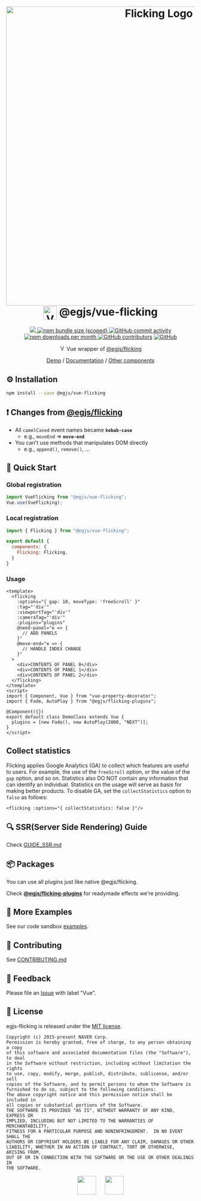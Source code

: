 <h1 align=center>
  <img width="800" alt="Flicking Logo" src="https://naver.github.io/egjs-flicking/images/flicking.svg"><br/>
  <img alt="Vue" src="https://naver.github.io/egjs-flicking/images/vue.svg" width="36" valign="middle">
  @egjs/vue-flicking
</h1>

<p align=center>
  <a href="https://www.npmjs.com/package/@egjs/vue-flicking" target="_blank">
    <img src="https://img.shields.io/npm/v/@egjs/vue-flicking.svg?style=flat-square&color=42b883&label=version&logo=NPM">
  </a>
  <a href="https://www.npmjs.com/package/@egjs/vue-flicking" target="_blank">
    <img alt="npm bundle size (scoped)" src="https://img.shields.io/bundlephobia/minzip/@egjs/vue-flicking.svg?style=flat-square&label=%F0%9F%92%BE%20gzipped&color=007acc">
  </a>
  <a href="https://github.com/naver/egjs-flicking/graphs/commit-activity">
    <img alt="GitHub commit activity" src="https://img.shields.io/github/commit-activity/m/naver/egjs-flicking.svg?style=flat-square&label=%E2%AC%86%20commits&color=08CE5D">
  </a>
  <a href="https://www.npmjs.com/package/@egjs/vue-flicking" target="_blank">
    <img src="https://img.shields.io/npm/dm/@egjs/vue-flicking.svg?style=flat-square&label=%E2%AC%87%20downloads&color=08CE5D" alt="npm downloads per month">
  </a>
  <a href="https://github.com/naver/egjs-flicking/graphs/contributors" target="_blank">
    <img alt="GitHub contributors" src="https://img.shields.io/github/contributors/naver/egjs-flicking.svg?label=%F0%9F%91%A5%20contributors&style=flat-square&color=08CE5D"></a>
  <a href="https://github.com/naver/egjs-flicking/blob/master/LICENSE" target="_blank">
    <img alt="GitHub" src="https://img.shields.io/github/license/naver/egjs-flicking.svg?style=flat-square&label=%F0%9F%93%9C%20license&color=08CE5D">
  </a>
</p>

<p align=center>
  <img width="15" src="https://naver.github.io/egjs-flicking/images/vue.svg" alt="Vue.js" /> Vue wrapper of <a href="https://github.com/naver/egjs-flicking">@egjs/flicking</a>
</p>

<p align=center>
  <a href="https://naver.github.io/egjs-flicking/">Demo</a> / <a href="https://naver.github.io/egjs-flicking/release/latest/doc/index.html">Documentation</a> / <a href="https://naver.github.io/egjs/" />Other components</a>
</p>

## ⚙️ Installation
```sh
npm install --save @egjs/vue-flicking
```

## ❗ Changes from [@egjs/flicking](https://github.com/naver/egjs-flicking)
- All `camelCased` event names became **`kebab-case`**
  - e.g., `moveEnd` => **`move-end`**
- You can't use methods that manipulates DOM directly
  - e.g., `append()`, `remove()`, ...

## 🏃 Quick Start
### Global registration
```js
import VueFlicking from "@egjs/vue-flicking";
Vue.use(VueFlicking);
```

### Local registration
```js
import { Flicking } from "@egjs/vue-flicking";

export default {
  components: {
    Flicking: Flicking,
  }
}
```

### Usage
```vue
<template>
  <flicking
    :options="{ gap: 10, moveType: 'freeScroll' }"
    :tag="'div'"
    :viewportTag="'div'"
    :cameraTag="'div'"
    :plugins="plugins"
    @need-panel="e => {
      // ADD PANELS
    }"
    @move-end="e => {
      // HANDLE INDEX CHANGE
    }"
  >
    <div>CONTENTS OF PANEL 0</div>
    <div>CONTENTS OF PANEL 1</div>
    <div>CONTENTS OF PANEL 2</div>
  </flicking>
</template>
<script>
import { Component, Vue } from "vue-property-decorator";
import { Fade, AutoPlay } from "@egjs/flicking-plugins";

@Component({})
export default class DemoClass extends Vue {
  plugins = [new Fade(), new AutoPlay(2000, "NEXT")];
}
</script>
```

## Collect statistics

Flicking applies Google Analytics (GA) to collect which features are useful to users. For example, the use of the `freeScroll` option, or the value of the `gap` option, and so on. Statistics also DO NOT contain any information that can identify an individual. Statistics on the usage will serve as basis for making better products. To disable GA, set the `collectStatistics` option to `false` as follows:

```vue
<flicking :options="{ collectStatistics: false }"/>
```

## 🔍 SSR(Server Side Rendering) Guide
Check [GUIDE_SSR.md](https://github.com/naver/egjs-flicking/blob/master/packages/vue-flicking/GUIDE_SSR.md)

## 📦 Packages
You can use all plugins just like native @egjs/flicking.

Check [**@egjs/flicking-plugins**](https://github.com/naver/egjs-flicking-plugins) for readymade effects we're providing.

## 📖 More Examples
See our code sandbox [examples](https://codesandbox.io/s/egjsvue-flicking-examples-ghbes).

## 🙌 Contributing
See [CONTRIBUTING.md]((https://github.com/naver/egjs-flicking/blob/master/packages/vue-flicking/CONTRIBUTING.md))

## 📝 Feedback
Please file an [Issue](https://github.com/naver/egjs-flicking/issues) with label "Vue".

## 📜 License
egjs-flicking is released under the [MIT license](http://naver.github.io/egjs/license.txt).

```
Copyright (c) 2015-present NAVER Corp.
Permission is hereby granted, free of charge, to any person obtaining a copy
of this software and associated documentation files (the "Software"), to deal
in the Software without restriction, including without limitation the rights
to use, copy, modify, merge, publish, distribute, sublicense, and/or sell
copies of the Software, and to permit persons to whom the Software is
furnished to do so, subject to the following conditions:
The above copyright notice and this permission notice shall be included in
all copies or substantial portions of the Software.
THE SOFTWARE IS PROVIDED "AS IS", WITHOUT WARRANTY OF ANY KIND, EXPRESS OR
IMPLIED, INCLUDING BUT NOT LIMITED TO THE WARRANTIES OF MERCHANTABILITY,
FITNESS FOR A PARTICULAR PURPOSE AND NONINFRINGEMENT.  IN NO EVENT SHALL THE
AUTHORS OR COPYRIGHT HOLDERS BE LIABLE FOR ANY CLAIM, DAMAGES OR OTHER
LIABILITY, WHETHER IN AN ACTION OF CONTRACT, TORT OR OTHERWISE, ARISING FROM,
OUT OF OR IN CONNECTION WITH THE SOFTWARE OR THE USE OR OTHER DEALINGS IN
THE SOFTWARE.
```

<p align=center>
  <a href="https://naver.github.io/egjs/"><img height="50" src="https://naver.github.io/egjs/img/logotype1_black.svg" ></a>&nbsp;&nbsp;&nbsp;&nbsp;&nbsp;&nbsp;<a href="https://github.com/naver"><img height="50" src="https://naver.github.io/OpenSourceGuide/book/assets/naver_logo.png" /></a>
</p>
